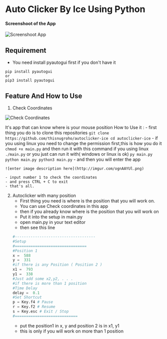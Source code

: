 # Auto Clicker By Ice Using Python 
  

#### Screenshoot of the App

![Screenshoot App](http://imgur.com/ognAAYUl.png)

## Requirement
- You need install pyautogui first if you don't have it
````
pip install pyautogui
or
pip3 install pyautogui
```` 
## Feature And How to Use
1.  Check Coordinates

![Check Coordinates](http://imgur.com/0Ve8dLvl.png)

It's app that can know where is your mouse position
How to Use it :
	- first thing you do is to clone this repositories
	````
	git clone https://github.com/thisnugroho/autoclicker-ice
	cd autoclicker-ice
	````
	- if you using linux you need to change the permission first,this is how you do it
	````
	chmod +x main.py
	````
	and then run it with this command if you using linux
	````
	./main.py
	````
	or you just can run it with( windows or linux is ok)
	````
	py main.py
	python main.py
	python3 main.py
	````
	- and then you will enter the app
	
    ![enter image description here](http://imgur.com/ognAAYUl.png)
	
    - input number 1 to check the coordinates
	- and press CTRL + C to exit
	- that's all.
	
2.  Autoclicker with many position
	- First thing you need is where is the position that you will work on.
	- You can use Check coordinates in this app
	- then if you already know where is the position that you will work on
	- Put it into the setup in main.py
	- open main.py in your text editor
	- then see this line
	````python
	#------------------------------------
	#Setup
	#================================
	#Position 1
	x =  588 
	y =  331
	#if there is any Position ( Position 2 )
	x1 =  793
	y1 =  338
	#Just add some x2,y2, . . .
	#if there is more than 1 position
	#Time Delay
	delay =  0.1
	#Set Shortcut
	p = Key.f4 # Pause
	r = Key.f2 # Resume
	s = Key.esc # Exit / Stop
	#============================
	````
	 - put the position1 in x, y and position 2 is in x1, y1
	 - this is only if you will work on more than 1 position